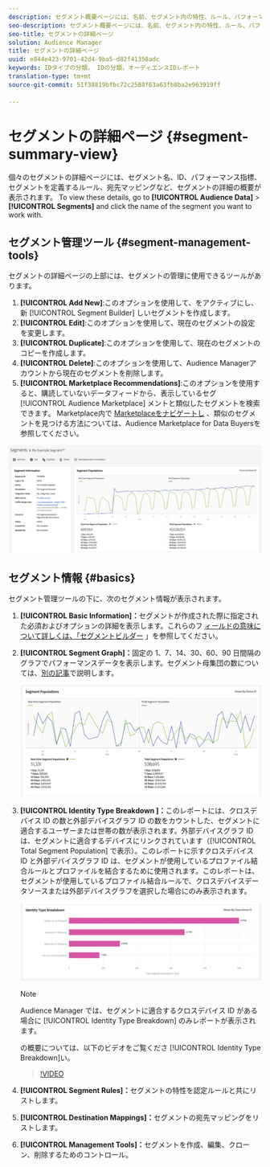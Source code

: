 ```yaml
---
description: セグメント概要ページには、名前、セグメント内の特性、ルール、パフォーマンスデータ、宛先マッピング情報などが表示されます。
seo-description: セグメント概要ページには、名前、セグメント内の特性、ルール、パフォーマンスデータ、宛先マッピング情報などが表示されます。
seo-title: セグメントの詳細ページ
solution: Audience Manager
title: セグメントの詳細ページ
uuid: e844e423-9701-42d4-9ba5-d82f41358adc
keywords: IDタイプの分類， IDの分類，オーディエンスIDレポート
translation-type: tm+mt
source-git-commit: 51f38819bfbc72c2588f63a63fb8ba2e963919ff

---
```



# セグメントの詳細ページ {#segment-summary-view}

個々のセグメントの詳細ページには、セグメント名、ID、パフォーマンス指標、セグメントを定義するルール、宛先マッピングなど、セグメントの詳細の概要が表示されます。 To view these details, go to **[!UICONTROL Audience Data]** &gt; **[!UICONTROL Segments]** and click the name of the segment you want to work with.

## セグメント管理ツール {#segment-management-tools}

セグメントの詳細ページの上部には、セグメントの管理に使用できるツールがあります。

1. **[!UICONTROL Add New]**:このオプションを使用して、をアクティブにし、新 [!UICONTROL Segment Builder] しいセグメントを作成します。
2. **[!UICONTROL Edit]**:このオプションを使用して、現在のセグメントの設定を変更します。
3. **[!UICONTROL Duplicate]**:このオプションを使用して、現在のセグメントのコピーを作成します。
4. **[!UICONTROL Delete]**:このオプションを使用して、Audience Managerアカウントから現在のセグメントを削除します。
5. **[!UICONTROL Marketplace Recommendations]**:このオプションを使用すると、購読していないデータフィードから、表示しているセグ [!UICONTROL Audience Marketplace] メントと類似したセグメントを検索できます。 Marketplace内で [Marketplaceをナビゲートし](../audience-marketplace/marketplace-data-buyers/marketplace-data-buyers.md) 、類似のセグメントを見つける方法については、Audience Marketplace for Data Buyersを参照してください。

![基本セグメント情報](assets/basic-segment-information.png)

## セグメント情報 {#basics}

セグメント管理ツールの下に、次のセグメント情報が表示されます。

1. **[!UICONTROL Basic Information]：**&#x200B;セグメントが作成された際に指定された必須およびオプションの詳細を表示します。これらのフ [ィールドの意味について詳しくは、「セグメントビルダー](segment-builder.md) 」を参照してください。
2. **[!UICONTROL Segment Graph]：**&#x200B;固定の 1、7、14、30、60、90 日間隔のグラフでパフォーマンスデータを表示します。セグメント母集団の数については、[別の記事](../../features/segments/segment-builder-data.md)で説明します。

   ![セグメントグラフ](assets/segment-graph.png)

3. **[!UICONTROL Identity Type Breakdown ]：**&#x200B;このレポートには、クロスデバイス ID の数と外部デバイスグラフ ID の数をカウントした、セグメントに適合するユーザーまたは世帯の数が表示されます。外部デバイスグラフ ID は、セグメントに適合するデバイスにリンクされています（[!UICONTROL Total Segment Population] で表示）。このレポートに示すクロスデバイス ID と外部デバイスグラフ ID は、セグメントが使用しているプロファイル結合ルールとプロファイルを結合するために使用されます。このレポートは、セグメントが使用しているプロファイル結合ルールで、クロスデバイスデータソースまたは外部デバイスグラフを選択した場合にのみ表示されます。

   ![セグメントグラフ](assets/segment-type.png)

   >[!NOTE]
   >
   >Audience Manager では、セグメントに適合するクロスデバイス ID がある場合に [!UICONTROL Identity Type Breakdown] のみレポートが表示されます。

   の概要については、以下のビデオをご覧くださ [!UICONTROL Identity Type Breakdown]い。
   >[!VIDEO](https://video.tv.adobe.com/v/27977/?captions=jpn)

4. **[!UICONTROL Segment Rules]：**&#x200B;セグメントの特性を認定ルールと共にリストします。
5. **[!UICONTROL Destination Mappings]：**&#x200B;セグメントの宛先マッピングをリストします。
6. **[!UICONTROL Management Tools]：**&#x200B;セグメントを作成、編集、クローン、削除するためのコントロール。